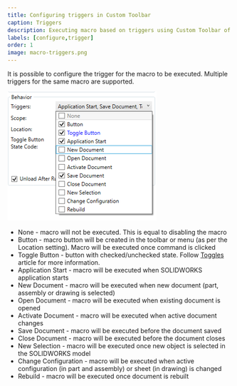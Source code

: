```yaml
---
title: Configuring triggers in Custom Toolbar
caption: Triggers
description: Executing macro based on triggers using Custom Toolbar of CAD+ Toolset
labels: [configure,trigger]
order: 1
image: macro-triggers.png
---
```

It is possible to configure the trigger for the macro to be executed. Multiple triggers for the same macro are supported.

![Macro triggers](macro-triggers.png)

* None - macro will not be executed. This is equal to disabling the macro
* Button - macro button will be created in the toolbar or menu (as per the Location setting). Macro will be executed once command is clicked
* Toggle Button - button with checked/unchecked state. Follow [Toggles](../toggles/) article for more information.
* Application Start - macro will be executed when SOLIDWORKS application starts
* New Document - macro will be executed when new document (part, assembly or drawing is selected)
* Open Document - macro will be executed when existing document is opened
* Activate Document - macro will be executed when active document changes
* Save Document - macro will be executed before the document saved
* Close Document - macro will be executed before the document closes
* New Selection - macro will be executed once new object is selected in the SOLIDWORKS model
* Change Configuration - macro will be executed when active configuration (in part and assembly) or sheet (in drawing) is changed
* Rebuild - macro will be executed once document is rebuilt